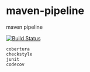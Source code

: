 # maven-pipeline
maven pipeline

[![Build Status](https://travis-ci.com/githubfoam/maven-pipeline.svg?branch=main)](https://travis-ci.com/githubfoam/maven-pipeline)  

~~~~
cobertura
checkstyle
junit
codecov

~~~~